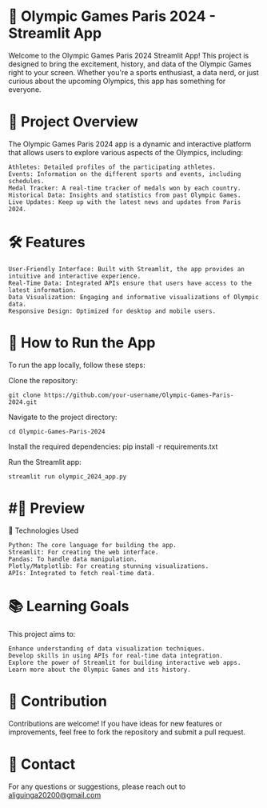 # 🏅 Olympic Games Paris 2024 - Streamlit App

Welcome to the Olympic Games Paris 2024 Streamlit App! This project is designed to bring the excitement, history, and data of the Olympic Games right to your screen. Whether you're a sports enthusiast, a data nerd, or just curious about the upcoming Olympics, this app has something for everyone.

🎯 Project Overview
=
The Olympic Games Paris 2024 app is a dynamic and interactive platform that allows users to explore various aspects of the Olympics, including:

    Athletes: Detailed profiles of the participating athletes.
    Events: Information on the different sports and events, including schedules.
    Medal Tracker: A real-time tracker of medals won by each country.
    Historical Data: Insights and statistics from past Olympic Games.
    Live Updates: Keep up with the latest news and updates from Paris 2024.

🛠️ Features
=
    User-Friendly Interface: Built with Streamlit, the app provides an intuitive and interactive experience.
    Real-Time Data: Integrated APIs ensure that users have access to the latest information.
    Data Visualization: Engaging and informative visualizations of Olympic data.
    Responsive Design: Optimized for desktop and mobile users.

🚀 How to Run the App
=
To run the app locally, follow these steps:

Clone the repository:

    git clone https://github.com/your-username/Olympic-Games-Paris-2024.git

Navigate to the project directory:

    cd Olympic-Games-Paris-2024

Install the required dependencies:
    pip install -r requirements.txt

Run the Streamlit app:

    streamlit run olympic_2024_app.py

#🌟 Preview
=
🧠 Technologies Used

    Python: The core language for building the app.
    Streamlit: For creating the web interface.
    Pandas: To handle data manipulation.
    Plotly/Matplotlib: For creating stunning visualizations.
    APIs: Integrated to fetch real-time data.

📚 Learning Goals
=
This project aims to:

    Enhance understanding of data visualization techniques.
    Develop skills in using APIs for real-time data integration.
    Explore the power of Streamlit for building interactive web apps.
    Learn more about the Olympic Games and its history.

🙌 Contribution
=
Contributions are welcome! If you have ideas for new features or improvements, feel free to fork the repository and submit a pull request.

📧 Contact
=
For any questions or suggestions, please reach out to 
    aliguinga20200@gmail.com

